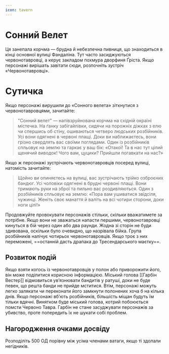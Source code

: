 ```yaml
---
icon: tavern
---
```



# Сонний Велет
Ця занепала корчма — брудна й небезпечна пивниця, що знаходиться в кінці основної вулиці Фандаліна. Тут часто засиджуються червонотавровці, а керує закладом похмура дворфиня Ґріста. Якщо персонажі вирішать завітати сюди, розпочніть зустріч «Червонотавровці».

# Сутичка

Якщо персонажі вирушили до «Сонного велета» зіткнутися з червонотавровцями, зачитайте:

>"Сонний велет" — напівзруйнована корчма на східній окраїні містечка. На ґанку забігайлівки, сидячи на порожніх діжках з елю чи спершись об стіну, ошиваються четверо людських розбійників. Усі вони одягнені в червоні плащі. Доки ви наближаєтесь, вони грізно свердлять вас своїми поглядами. Один із розбійників спльовує на землю та гаркає у ваш бік: «Отакої! Та в нас тут цілий щенячий виводок! Чого вам, цуцики? Прийшли погавкати на нас?»

Якщо ж персонажі зустрічають червонотавровців посеред
вулиці, натомість зачитайте:

>Щойно ви опиняєтесь на вулиці, вас зустрічають трійко озброєних бандюг. Усі чоловіки одягнені в брудні червоні плащі. Вони тримають руки на зброї та пильно вас роздивляються. Один з розбійників спльовує на землю: «Пора вам ушиватися звідсіля, чужинці. Женіть своє манаття й валіть на всі чотири сторони, доки ноги цілі!»

Продовжуйте провокувати персонажів стільки, скільки вважатимете за потрібне. Якщо вони не зважаться напасти першими, червонотавровці кинуться в бій через один або два раунди. Жодна зі сторін не буди здивована, оскільки було очевидно, що назрівала бійка. Група розбійників налічує чотирьох червонотавровців. Якщо троє з них переможені, ==останній дасть драпака до Тресендарського маєтку==.

## Розвиток подій
Якщо взяти когось із червонотавровців у полон або приворожити його, він може поділитися корисною інформацією. Міський голова [[Гарбін Вестер]] відмовиться ув’язнювати бандитів у ратуші, доки не буде певен, що решта банди не прийде мститися. Втім, персонажі можуть легко залякати чи переконати його замкнути полонених хоча б на кілька днів.
Якщо персонажі вб’ють розбійників, більшість міщан будуть їм тільки вдячні. Винятком буде міський голова, котрий побоюється помсти Червоно Тавра. Гарбін не стане засуджувати персонажів за убивство, проте попередить їх не шукати собі проблем.

## Нагородження очками досвіду
Розподіліть 500 ОД порівну між усіма членами ватаги, якщо ті здолали негідників.